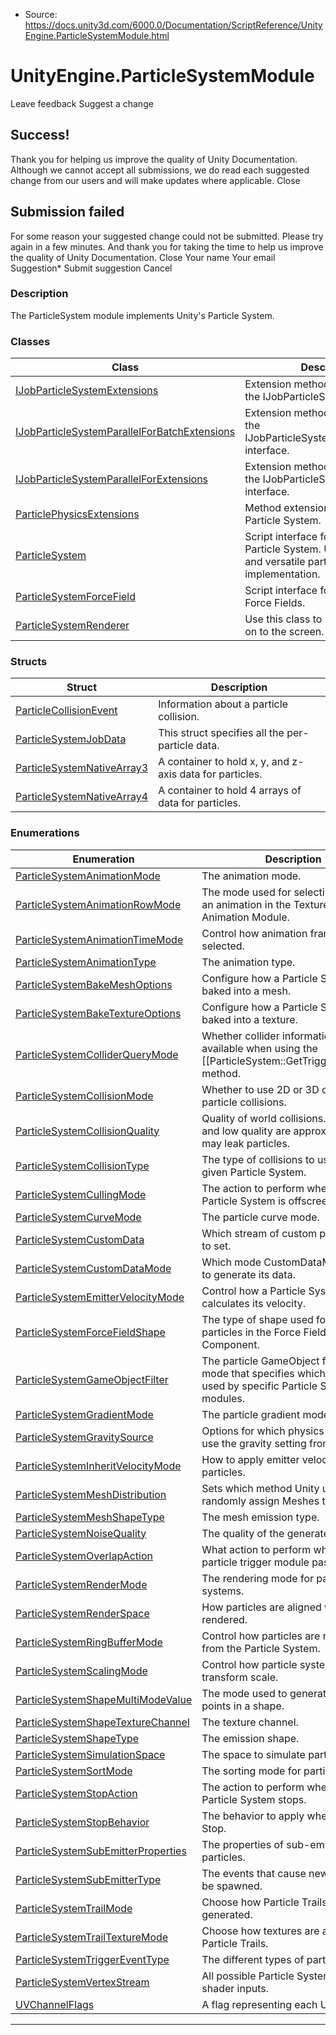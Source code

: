 * Source: https://docs.unity3d.com/6000.0/Documentation/ScriptReference/UnityEngine.ParticleSystemModule.html

# UnityEngine.ParticleSystemModule
Leave feedback
Suggest a change
## Success!
Thank you for helping us improve the quality of Unity Documentation. Although we cannot accept all submissions, we do read each suggested change from our users and will make updates where applicable.
Close
## Submission failed
For some reason your suggested change could not be submitted. Please <a>try again</a> in a few minutes. And thank you for taking the time to help us improve the quality of Unity Documentation.
Close
Your name Your email Suggestion* Submit suggestion
Cancel
### Description
The ParticleSystem module implements Unity's Particle System.
### Classes
Class | Description  
---|---  
[IJobParticleSystemExtensions](https://docs.unity3d.com/6000.0/Documentation/ScriptReference/ParticleSystemJobs.IJobParticleSystemExtensions.html) | Extension methods for Jobs using the IJobParticleSystem interface.  
[IJobParticleSystemParallelForBatchExtensions](https://docs.unity3d.com/6000.0/Documentation/ScriptReference/ParticleSystemJobs.IJobParticleSystemParallelForBatchExtensions.html) | Extension methods for Jobs using the IJobParticleSystemParallelForBatch interface.  
[IJobParticleSystemParallelForExtensions](https://docs.unity3d.com/6000.0/Documentation/ScriptReference/ParticleSystemJobs.IJobParticleSystemParallelForExtensions.html) | Extension methods for Jobs using the IJobParticleSystemParallelFor interface.  
[ParticlePhysicsExtensions](https://docs.unity3d.com/6000.0/Documentation/ScriptReference/ParticlePhysicsExtensions.html) | Method extension for Physics in Particle System.  
[ParticleSystem](https://docs.unity3d.com/6000.0/Documentation/ScriptReference/ParticleSystem.html) | Script interface for the Built-in Particle System. Unity's powerful and versatile particle system implementation.  
[ParticleSystemForceField](https://docs.unity3d.com/6000.0/Documentation/ScriptReference/ParticleSystemForceField.html) | Script interface for Particle System Force Fields.  
[ParticleSystemRenderer](https://docs.unity3d.com/6000.0/Documentation/ScriptReference/ParticleSystemRenderer.html) | Use this class to render particles on to the screen.  
### Structs
Struct | Description  
---|---  
[ParticleCollisionEvent](https://docs.unity3d.com/6000.0/Documentation/ScriptReference/ParticleCollisionEvent.html) | Information about a particle collision.  
[ParticleSystemJobData](https://docs.unity3d.com/6000.0/Documentation/ScriptReference/ParticleSystemJobs.ParticleSystemJobData.html) | This struct specifies all the per-particle data.  
[ParticleSystemNativeArray3](https://docs.unity3d.com/6000.0/Documentation/ScriptReference/ParticleSystemJobs.ParticleSystemNativeArray3.html) | A container to hold x, y, and z-axis data for particles.  
[ParticleSystemNativeArray4](https://docs.unity3d.com/6000.0/Documentation/ScriptReference/ParticleSystemJobs.ParticleSystemNativeArray4.html) | A container to hold 4 arrays of data for particles.  
### Enumerations
Enumeration | Description  
---|---  
[ParticleSystemAnimationMode](https://docs.unity3d.com/6000.0/Documentation/ScriptReference/ParticleSystemAnimationMode.html) | The animation mode.  
[ParticleSystemAnimationRowMode](https://docs.unity3d.com/6000.0/Documentation/ScriptReference/ParticleSystemAnimationRowMode.html) | The mode used for selecting rows of an animation in the Texture Sheet Animation Module.  
[ParticleSystemAnimationTimeMode](https://docs.unity3d.com/6000.0/Documentation/ScriptReference/ParticleSystemAnimationTimeMode.html) | Control how animation frames are selected.  
[ParticleSystemAnimationType](https://docs.unity3d.com/6000.0/Documentation/ScriptReference/ParticleSystemAnimationType.html) | The animation type.  
[ParticleSystemBakeMeshOptions](https://docs.unity3d.com/6000.0/Documentation/ScriptReference/ParticleSystemBakeMeshOptions.html) | Configure how a Particle System is baked into a mesh.  
[ParticleSystemBakeTextureOptions](https://docs.unity3d.com/6000.0/Documentation/ScriptReference/ParticleSystemBakeTextureOptions.html) | Configure how a Particle System is baked into a texture.  
[ParticleSystemColliderQueryMode](https://docs.unity3d.com/6000.0/Documentation/ScriptReference/ParticleSystemColliderQueryMode.html) | Whether collider information is available when using the [[ParticleSystem::GetTriggerParticles]] method.  
[ParticleSystemCollisionMode](https://docs.unity3d.com/6000.0/Documentation/ScriptReference/ParticleSystemCollisionMode.html) | Whether to use 2D or 3D colliders for particle collisions.  
[ParticleSystemCollisionQuality](https://docs.unity3d.com/6000.0/Documentation/ScriptReference/ParticleSystemCollisionQuality.html) | Quality of world collisions. Medium and low quality are approximate and may leak particles.  
[ParticleSystemCollisionType](https://docs.unity3d.com/6000.0/Documentation/ScriptReference/ParticleSystemCollisionType.html) | The type of collisions to use for a given Particle System.  
[ParticleSystemCullingMode](https://docs.unity3d.com/6000.0/Documentation/ScriptReference/ParticleSystemCullingMode.html) | The action to perform when the Particle System is offscreen.  
[ParticleSystemCurveMode](https://docs.unity3d.com/6000.0/Documentation/ScriptReference/ParticleSystemCurveMode.html) | The particle curve mode.  
[ParticleSystemCustomData](https://docs.unity3d.com/6000.0/Documentation/ScriptReference/ParticleSystemCustomData.html) | Which stream of custom particle data to set.  
[ParticleSystemCustomDataMode](https://docs.unity3d.com/6000.0/Documentation/ScriptReference/ParticleSystemCustomDataMode.html) | Which mode CustomDataModule uses to generate its data.  
[ParticleSystemEmitterVelocityMode](https://docs.unity3d.com/6000.0/Documentation/ScriptReference/ParticleSystemEmitterVelocityMode.html) | Control how a Particle System calculates its velocity.  
[ParticleSystemForceFieldShape](https://docs.unity3d.com/6000.0/Documentation/ScriptReference/ParticleSystemForceFieldShape.html) | The type of shape used for influencing particles in the Force Field Component.  
[ParticleSystemGameObjectFilter](https://docs.unity3d.com/6000.0/Documentation/ScriptReference/ParticleSystemGameObjectFilter.html) | The particle GameObject filtering mode that specifies which objects are used by specific Particle System modules.  
[ParticleSystemGradientMode](https://docs.unity3d.com/6000.0/Documentation/ScriptReference/ParticleSystemGradientMode.html) | The particle gradient mode.  
[ParticleSystemGravitySource](https://docs.unity3d.com/6000.0/Documentation/ScriptReference/ParticleSystemGravitySource.html) | Options for which physics system to use the gravity setting from.  
[ParticleSystemInheritVelocityMode](https://docs.unity3d.com/6000.0/Documentation/ScriptReference/ParticleSystemInheritVelocityMode.html) | How to apply emitter velocity to particles.  
[ParticleSystemMeshDistribution](https://docs.unity3d.com/6000.0/Documentation/ScriptReference/ParticleSystemMeshDistribution.html) | Sets which method Unity uses to randomly assign Meshes to particles.  
[ParticleSystemMeshShapeType](https://docs.unity3d.com/6000.0/Documentation/ScriptReference/ParticleSystemMeshShapeType.html) | The mesh emission type.  
[ParticleSystemNoiseQuality](https://docs.unity3d.com/6000.0/Documentation/ScriptReference/ParticleSystemNoiseQuality.html) | The quality of the generated noise.  
[ParticleSystemOverlapAction](https://docs.unity3d.com/6000.0/Documentation/ScriptReference/ParticleSystemOverlapAction.html) | What action to perform when the particle trigger module passes a test.  
[ParticleSystemRenderMode](https://docs.unity3d.com/6000.0/Documentation/ScriptReference/ParticleSystemRenderMode.html) | The rendering mode for particle systems.  
[ParticleSystemRenderSpace](https://docs.unity3d.com/6000.0/Documentation/ScriptReference/ParticleSystemRenderSpace.html) | How particles are aligned when rendered.  
[ParticleSystemRingBufferMode](https://docs.unity3d.com/6000.0/Documentation/ScriptReference/ParticleSystemRingBufferMode.html) | Control how particles are removed from the Particle System.  
[ParticleSystemScalingMode](https://docs.unity3d.com/6000.0/Documentation/ScriptReference/ParticleSystemScalingMode.html) | Control how particle systems apply transform scale.  
[ParticleSystemShapeMultiModeValue](https://docs.unity3d.com/6000.0/Documentation/ScriptReference/ParticleSystemShapeMultiModeValue.html) | The mode used to generate new points in a shape.  
[ParticleSystemShapeTextureChannel](https://docs.unity3d.com/6000.0/Documentation/ScriptReference/ParticleSystemShapeTextureChannel.html) | The texture channel.  
[ParticleSystemShapeType](https://docs.unity3d.com/6000.0/Documentation/ScriptReference/ParticleSystemShapeType.html) | The emission shape.  
[ParticleSystemSimulationSpace](https://docs.unity3d.com/6000.0/Documentation/ScriptReference/ParticleSystemSimulationSpace.html) | The space to simulate particles in.  
[ParticleSystemSortMode](https://docs.unity3d.com/6000.0/Documentation/ScriptReference/ParticleSystemSortMode.html) | The sorting mode for particle systems.  
[ParticleSystemStopAction](https://docs.unity3d.com/6000.0/Documentation/ScriptReference/ParticleSystemStopAction.html) | The action to perform when the Particle System stops.  
[ParticleSystemStopBehavior](https://docs.unity3d.com/6000.0/Documentation/ScriptReference/ParticleSystemStopBehavior.html) | The behavior to apply when calling Stop.  
[ParticleSystemSubEmitterProperties](https://docs.unity3d.com/6000.0/Documentation/ScriptReference/ParticleSystemSubEmitterProperties.html) | The properties of sub-emitter particles.  
[ParticleSystemSubEmitterType](https://docs.unity3d.com/6000.0/Documentation/ScriptReference/ParticleSystemSubEmitterType.html) | The events that cause new particles to be spawned.  
[ParticleSystemTrailMode](https://docs.unity3d.com/6000.0/Documentation/ScriptReference/ParticleSystemTrailMode.html) | Choose how Particle Trails are generated.  
[ParticleSystemTrailTextureMode](https://docs.unity3d.com/6000.0/Documentation/ScriptReference/ParticleSystemTrailTextureMode.html) | Choose how textures are applied to Particle Trails.  
[ParticleSystemTriggerEventType](https://docs.unity3d.com/6000.0/Documentation/ScriptReference/ParticleSystemTriggerEventType.html) | The different types of particle triggers.  
[ParticleSystemVertexStream](https://docs.unity3d.com/6000.0/Documentation/ScriptReference/ParticleSystemVertexStream.html) | All possible Particle System vertex shader inputs.  
[UVChannelFlags](https://docs.unity3d.com/6000.0/Documentation/ScriptReference/Rendering.UVChannelFlags.html) | A flag representing each UV channel.  
* * *
